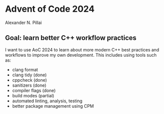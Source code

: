 # Advent of Code 2024
Alexander N. Pillai

## Goal: learn better C++ workflow practices
I want to use AoC 2024 to learn about more modern C++ best practices and workflows to improve my own development. This includes using tools such as:

- clang format
- clang tidy (done)
- cppcheck (done)
- sanitizers (done)
- compiler flags (done)
- build modes (partial)
- automated linting, analysis, testing
- better package management using CPM
